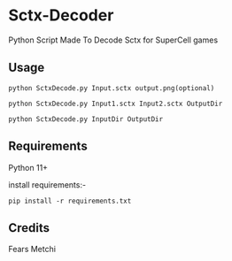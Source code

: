 # Sctx-Decoder
Python Script Made To Decode Sctx for SuperCell games

## Usage 

``python SctxDecode.py Input.sctx output.png(optional)``

``python SctxDecode.py Input1.sctx Input2.sctx OutputDir``

``python SctxDecode.py InputDir OutputDir``

## Requirements

Python 11+

install requirements:-

``pip install -r requirements.txt``

## Credits
Fears
Metchi
